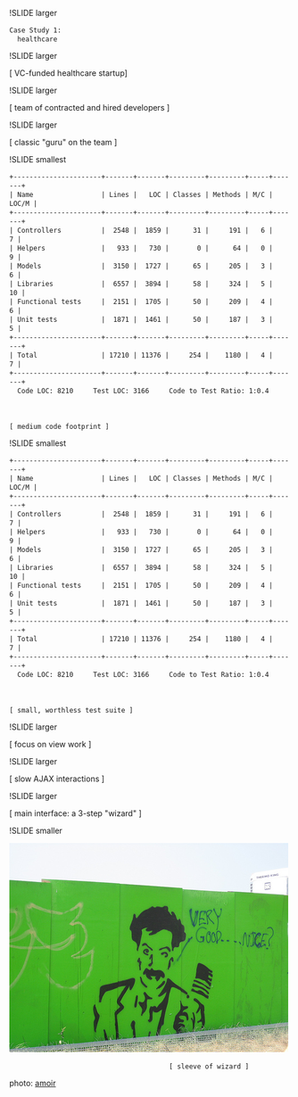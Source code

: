 
!SLIDE larger

	Case Study 1:  
	  healthcare

!SLIDE larger

[ VC-funded healthcare startup]

!SLIDE  larger

[ team of contracted and hired developers ]


!SLIDE  larger

[ classic "guru" on the team ]


!SLIDE  smallest

    +----------------------+-------+-------+---------+---------+-----+-------+
    | Name                 | Lines |   LOC | Classes | Methods | M/C | LOC/M |
    +----------------------+-------+-------+---------+---------+-----+-------+
    | Controllers          |  2548 |  1859 |      31 |     191 |   6 |     7 |
    | Helpers              |   933 |   730 |       0 |      64 |   0 |     9 |
    | Models               |  3150 |  1727 |      65 |     205 |   3 |     6 |
    | Libraries            |  6557 |  3894 |      58 |     324 |   5 |    10 |
    | Functional tests     |  2151 |  1705 |      50 |     209 |   4 |     6 |
    | Unit tests           |  1871 |  1461 |      50 |     187 |   3 |     5 |
    +----------------------+-------+-------+---------+---------+-----+-------+
    | Total                | 17210 | 11376 |     254 |    1180 |   4 |     7 |
    +----------------------+-------+-------+---------+---------+-----+-------+
      Code LOC: 8210     Test LOC: 3166     Code to Test Ratio: 1:0.4



    [ medium code footprint ]


!SLIDE  smallest

    +----------------------+-------+-------+---------+---------+-----+-------+
    | Name                 | Lines |   LOC | Classes | Methods | M/C | LOC/M |
    +----------------------+-------+-------+---------+---------+-----+-------+
    | Controllers          |  2548 |  1859 |      31 |     191 |   6 |     7 |
    | Helpers              |   933 |   730 |       0 |      64 |   0 |     9 |
    | Models               |  3150 |  1727 |      65 |     205 |   3 |     6 |
    | Libraries            |  6557 |  3894 |      58 |     324 |   5 |    10 |
    | Functional tests     |  2151 |  1705 |      50 |     209 |   4 |     6 |
    | Unit tests           |  1871 |  1461 |      50 |     187 |   3 |     5 |
    +----------------------+-------+-------+---------+---------+-----+-------+
    | Total                | 17210 | 11376 |     254 |    1180 |   4 |     7 |
    +----------------------+-------+-------+---------+---------+-----+-------+
      Code LOC: 8210     Test LOC: 3166     Code to Test Ratio: 1:0.4



    [ small, worthless test suite ]

!SLIDE  larger

[ focus on view work ]

!SLIDE larger

[ slow AJAX interactions ]

!SLIDE larger

[ main interface:  a 3-step "wizard" ]

!SLIDE smaller

<img src="sleeve_of_wizard.jpg" class="sleeve">

<br/>

                                        	[ sleeve of wizard ]

<div class="photo-credits">
 photo: <a href="http://www.flickr.com/photos/amoir/300675038/">amoir</a>
</div>


